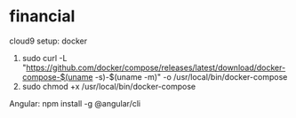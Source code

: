 # financial

cloud9 setup:
docker
1. sudo curl -L "https://github.com/docker/compose/releases/latest/download/docker-compose-$(uname -s)-$(uname -m)" -o /usr/local/bin/docker-compose
2. sudo chmod +x /usr/local/bin/docker-compose

Angular:
npm install -g @angular/cli
